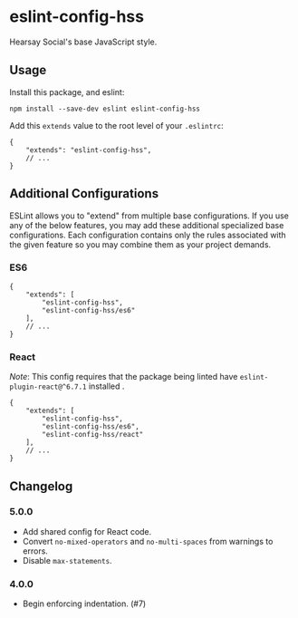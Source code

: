 # eslint-config-hss

Hearsay Social's base JavaScript style.

## Usage

Install this package, and eslint:

    npm install --save-dev eslint eslint-config-hss

Add this `extends` value to the root level of your `.eslintrc`:

    {
        "extends": "eslint-config-hss",
        // ...
    }

## Additional Configurations

ESLint allows you to "extend" from multiple base configurations. If you use any
of the below features, you may add these additional specialized base
configurations. Each configuration contains only the rules associated with the
given feature so you may combine them as your project demands.

### ES6

    {
        "extends": [
            "eslint-config-hss",
            "eslint-config-hss/es6"
        ],
        // ...
    }

### React

_Note_: This config requires that the package being linted have
`eslint-plugin-react@^6.7.1` installed .

    {
        "extends": [
            "eslint-config-hss",
            "eslint-config-hss/es6",
            "eslint-config-hss/react"
        ],
        // ...
    }

## Changelog

### 5.0.0

* Add shared config for React code.
* Convert `no-mixed-operators` and `no-multi-spaces` from warnings to errors.
* Disable `max-statements`.

### 4.0.0

* Begin enforcing indentation. (#7)
